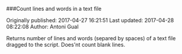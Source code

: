 ###Count lines and words in a text file

Originally published: 2017-04-27 16:21:51
Last updated: 2017-04-28 08:22:08
Author: Antoni Gual

Returns number of lines and words (separed by spaces) of a text file dragged to the script. Does'nt count blank lines. 